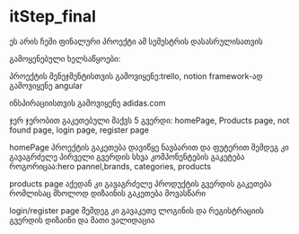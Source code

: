 # itStep_final
ეს არის ჩემი ფინალური პროექტი ამ სემესტრის დასასრულისათვის

გამოყენებული ხელსაწყოები:

პროექტის მენეჯმენტისთვის გამოვიყენე:trello, notion
framework-ად გამოვიყენე angular

ინსპირაციისთვის გამოვიყენე adidas.com

ჯერ ჯერობით გაკეთებული მაქვს 5 გვერდი: homePage, Products page, not found page, login page, register page

homePage
პროექტის გაკეთება დავიწყე ნავბარით და ფუტერით
შემდეგ კი გავაგრძელე პირველი გვერდის სხვა კომპონენტების გაკეტება როგორიცაა:hero pannel,brands, categories, products

products page
აქედან კი გავაგრძელე პროდუქტის გვერდის გაკეთება რომლისაც მხოლოდ დიზაინის გაკეთება მოვასწარი

login/register page
შემდეგ კი გავაკეთე ლოგინის და რეგისტრაციის გვერდის დიზაინი და მათი ვალიდაცია

